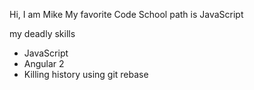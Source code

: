 Hi, I am Mike
My favorite Code School path is JavaScript

my deadly skills
* JavaScript
* Angular 2
* Killing history using git rebase